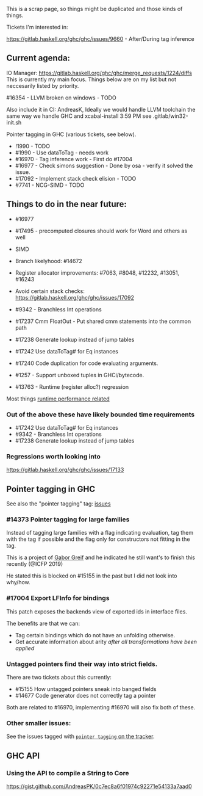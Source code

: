 This is a scrap page, so things might be duplicated and those kinds of things.

Tickets I'm interested in:

https://gitlab.haskell.org/ghc/ghc/issues/9660 - After/During tag inference


## Current agenda:

IO Manager: https://gitlab.haskell.org/ghc/ghc/merge_requests/1224/diffs  
This is currently my main focus. Things below are on my list but not neccesarily listed by priority.

#16354 - LLVM broken on windows - TODO

Also include it in CI:
AndreasK, Ideally we would handle LLVM toolchain the same way we handle GHC and xcabal-install
3:59 PM see .gitlab/win32-init.sh

Pointer tagging in GHC (various tickets, see below).


* !1990 - TODO
* #1990 - Use dataToTag - needs work
* #16970 - Tag inference work  - First do #17004
* #16977 - Check simons suggestion - Done by osa - verify it solved the issue. 
* #17092 - Implement stack check elision  - TODO
* #7741 - NCG-SIMD  - TODO

## Things to do in the near future:

* #16977 
* #17495 - precomputed closures should work for Word and others as well
* SIMD
* Branch likelyhood: #14672
* Register allocator improvements: #7063, #8048, #12232, #13051, #16243
* Avoid certain stack checks: https://gitlab.haskell.org/ghc/ghc/issues/17092

* #9342 - Branchless Int operations
* #17237 Cmm FloatOut - Put shared cmm statements into the common path
* #17238 Generate lookup instead of jump tables
* #17242 Use dataToTag# for Eq instances
* #17240 Code duplication for code evaluating arguments.
* #1257 - Support unboxed tuples in GHCi/bytecode.
* #13763 - Runtime (register alloc?) regression

Most things [runtime performance related](https://gitlab.haskell.org/ghc/ghc/issues?scope=all&utf8=%E2%9C%93&state=opened&label_name[]=runtime%20perf)

### Out of the above these have likely bounded time requirements

* #17242 Use dataToTag# for Eq instances
* #9342 - Branchless Int operations
* #17238 Generate lookup instead of jump tables

### Regressions worth looking into

https://gitlab.haskell.org/ghc/ghc/issues/17133

## Pointer tagging in GHC

See also the "pointer tagging" tag: [issues](https://gitlab.haskell.org/ghc/ghc/issues?scope=all&utf8=%E2%9C%93&state=opened&label_name[]=pointer%20tagging)

### #14373 Pointer tagging for large families

Instead of tagging large families with a flag indicating evaluation, tag them with the tag if possible and the flag only for constructors not fitting in the tag.

This is a project of [Gabor Greif](GaborGreif) and he indicated he still want's to finish this recently (@ICFP 2019)

He stated this is blocked on #15155 in the past but I did not look into why/how.

### #17004 Export LFInfo for bindings

This patch exposes the backends view of exported ids in interface files.

The benefits are that we can:
* Tag certain bindings which do not have an unfolding otherwise. 
* Get accurate information about arity *after all transformations have been applied*

### Untagged pointers find their way into strict fields.

There are two tickets about this currently:

* #15155 How untagged pointers sneak into banged fields
* #14677 Code generator does not correctly tag a pointer

Both are related to #16970, implementing #16970 will also fix both of these.

### Other smaller issues:

See the issues tagged with [`pointer tagging` on the tracker](https://gitlab.haskell.org/ghc/ghc/issues?scope=all&utf8=%E2%9C%93&state=opened&label_name[]=pointer%20tagging).

## GHC API

### Using the API to compile a String to Core

https://gist.github.com/AndreasPK/0c7ec8a6f01974c92271e54133a7aad0
